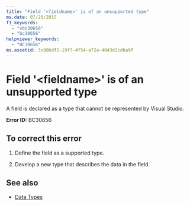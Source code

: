 ```yaml
---
title: "Field '<fieldname>' is of an unsupported type"
ms.date: 07/20/2015
f1_keywords: 
  - "vbc30656"
  - "bc30656"
helpviewer_keywords: 
  - "BC30656"
ms.assetid: 3c806df2-19f7-4f54-a72a-4043d2cdba9f
---
```

# Field '\<fieldname>' is of an unsupported type
A field is declared as a type that cannot be represented by Visual Studio.  
  
 **Error ID:** BC30656  
  
## To correct this error  
  
1.  Define the field as a supported type.  
  
2.  Develop a new type that describes the data in the field.  
  
## See also
- [Data Types](../../visual-basic/language-reference/data-types/index.md)
